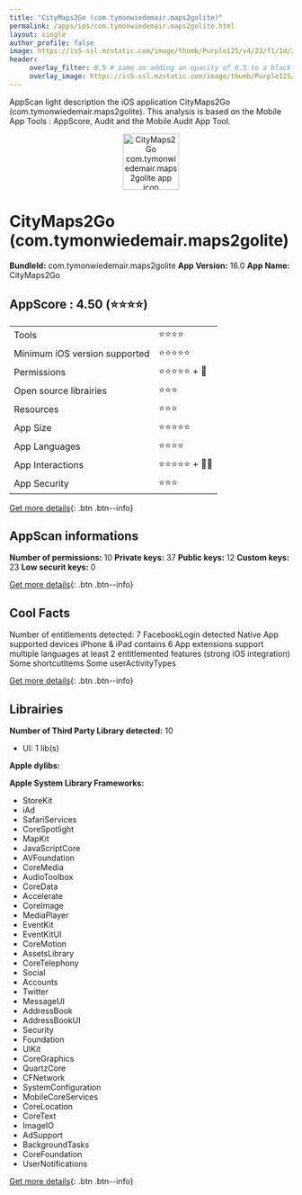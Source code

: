 ```yaml
---
title: "CityMaps2Go (com.tymonwiedemair.maps2golite)"
permalink: /apps/ios/com.tymonwiedemair.maps2golite.html
layout: single
author_profile: false
image: https://is5-ssl.mzstatic.com/image/thumb/Purple125/v4/23/f1/1d/23f11dbc-9559-0bd6-c6c4-2f322bf4a5c7/AppIcon-0-1x_U007emarketing-0-6-0-85-220.png/512x512bb.jpg
header: 
     overlay_filter: 0.5 # same as adding an opacity of 0.5 to a black background
     overlay_image: https://is5-ssl.mzstatic.com/image/thumb/Purple125/v4/23/f1/1d/23f11dbc-9559-0bd6-c6c4-2f322bf4a5c7/AppIcon-0-1x_U007emarketing-0-6-0-85-220.png/512x512bb.jpg
---
```

AppScan light description the iOS application CityMaps2Go (com.tymonwiedemair.maps2golite). This analysis is based on the Mobile App Tools : AppScore, Audit and the Mobile Audit App Tool.

  
  
<div style="text-align: center;"><img src="https://is5-ssl.mzstatic.com/image/thumb/Purple125/v4/23/f1/1d/23f11dbc-9559-0bd6-c6c4-2f322bf4a5c7/AppIcon-0-1x_U007emarketing-0-6-0-85-220.png/512x512bb.jpg" width="100" height="100" alt="CityMaps2Go com.tymonwiedemair.maps2golite app icon"></div>  
  
# CityMaps2Go (com.tymonwiedemair.maps2golite)

**BundleId:** com.tymonwiedemair.maps2golite
**App Version:** 16.0
**App Name:** CityMaps2Go


## AppScore : 4.50 (⭐️⭐️⭐️⭐️) 

<table>
<tr><td> Tools </td><td> ⭐️⭐️⭐️⭐️ </td></tr>
<tr><td> Minimum iOS version supported </td><td> ⭐️⭐️⭐️⭐️⭐️ </td></tr>
<tr><td> Permissions </td><td> ⭐️⭐️⭐️⭐️⭐️ + 🌟 </td></tr>
<tr><td> Open source librairies </td><td> ⭐️⭐️⭐️ </td></tr>
<tr><td> Resources </td><td> ⭐️⭐️⭐️ </td></tr>
<tr><td> App Size </td><td> ⭐️⭐️⭐️⭐️⭐️ </td></tr>
<tr><td> App Languages </td><td> ⭐️⭐️⭐️⭐️ </td></tr>
<tr><td> App Interactions </td><td> ⭐️⭐️⭐️⭐️⭐️ + 🌟🌟 </td></tr>
<tr><td> App Security </td><td> ⭐️⭐️⭐️ </td></tr>
</table>

[Get more details](/pricing.html){: .btn .btn--info}  
  
## AppScan informations 

**Number of permissions:** 10
**Private keys:** 37
**Public keys:** 12
**Custom keys:** 23
**Low securit keys:** 0
  
[Get more details](/pricing.html){: .btn .btn--info}

## Cool Facts

Number of entitlements detected: 7
FacebookLogin detected
Native App
supported devices iPhone & iPad
contains 6 App extensions
support multiple languages
at least 2 entitlemented features (strong iOS integration)
Some shortcutItems 
Some userActivityTypes
  
[Get more details](/pricing.html){: .btn .btn--info}

## Librairies 
**Number of Third Party Library detected:** 10
- UI: 1 lib(s)

**Apple dylibs:**


**Apple System Library Frameworks:**
- StoreKit
- iAd
- SafariServices
- CoreSpotlight
- MapKit
- JavaScriptCore
- AVFoundation
- CoreMedia
- AudioToolbox
- CoreData
- Accelerate
- CoreImage
- MediaPlayer
- EventKit
- EventKitUI
- CoreMotion
- AssetsLibrary
- CoreTelephony
- Social
- Accounts
- Twitter
- MessageUI
- AddressBook
- AddressBookUI
- Security
- Foundation
- UIKit
- CoreGraphics
- QuartzCore
- CFNetwork
- SystemConfiguration
- MobileCoreServices
- CoreLocation
- CoreText
- ImageIO
- AdSupport
- BackgroundTasks
- CoreFoundation
- UserNotifications


  
[Get more details](/pricing.html){: .btn .btn--info}

